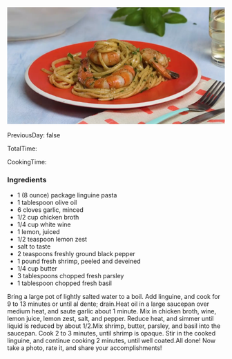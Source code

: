 [title]: #()

## 

[img]: #()

![](../docs/imgs/0047-shrimp-lemon-linguini.png)

[#url]:#()

[](http://m.allrecipes.com/recipe/40154/shrimp-lemon-pepper-linguini?evt19=1)

[recipe-time]: #()

PreviousDay: false

TotalTime: 

CookingTime: 

[ingredients-content]: #()

### Ingredients
* 1 (8 ounce) package linguine pasta
* 1 tablespoon olive oil
* 6 cloves garlic, minced
* 1/2 cup chicken broth
* 1/4 cup white wine
* 1 lemon, juiced
* 1/2 teaspoon lemon zest
* salt to taste
* 2 teaspoons freshly ground black pepper
* 1 pound fresh shrimp, peeled and deveined
* 1/4 cup butter
* 3 tablespoons chopped fresh parsley
* 1 tablespoon chopped fresh basil


[content]: #()



Bring a large pot of lightly salted water to a boil. Add linguine, and cook
for 9 to 13 minutes or until al dente; drain.Heat oil in a large saucepan
over medium heat, and saute garlic about 1 minute. Mix in chicken broth,
wine, lemon juice, lemon zest, salt, and pepper. Reduce heat, and simmer
until liquid is reduced by about 1/2.Mix shrimp, butter, parsley, and basil
into the saucepan. Cook 2 to 3 minutes, until shrimp is opaque. Stir in the
cooked linguine, and continue cooking 2 minutes, until well coated.All
done! Now take a photo, rate it, and share your accomplishments!
